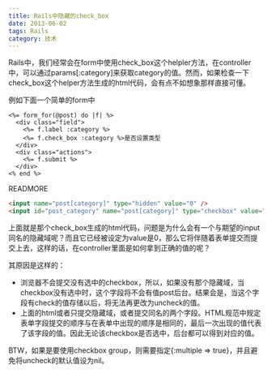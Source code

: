 ```yaml
---
title: Rails中隐藏的check_box
date: 2013-06-02
tags: Rails
category: 技术
---
```

Rails中，我们经常会在form中使用check\_box这个helpler方法，在controller中，可以通过params[:category]来获取category的值。然而，如果检查一下check_box这个helper方法生成的html代码，会有点不如想象那样直接可懂。

例如下面一个简单的form中

```erb
<%= form_for(@post) do |f| %>
  <div class="field">
    <%= f.label :category %>
    <%= f.check_box :category %>是否设置类型
  </div>
  <div class="actions">
    <%= f.submit %>
  </div>
<% end %>
```
READMORE

```html
<input name="post[category]" type="hidden" value="0" />
<input id="post_category" name="post[category]" type="checkbox" value="1" />是否设置类型
```

上面就是那个check_box生成的html代码，问题是为什么会有一个与期望的input同名的隐藏域呢？而且它已经被设定为value是0，那么它将伴随着表单提交而提交上去，这样的话，在controller里面是如何拿到正确的值的呢？

其原因是这样的：

* 浏览器不会提交没有选中的checkbox，所以，如果没有那个隐藏域，当checkbox没有选中时，这个字段将不会有值post后台。结果会是，当这个字段有check的值存储以后，将无法再更改为uncheck的值。
* 上面的html或者只提交隐藏域，或者提交同名的两个字段。HTML规范中规定表单字段提交的顺序与在表单中出现的顺序是相同的，最后一次出现的值代表了该字段的值。因此无论该checkbox是否选中，后台都可以得到对应的值。

BTW，如果是要使用checkbox group，则需要指定{:multiple => true}，并且避免将uncheck的默认值设为nil。